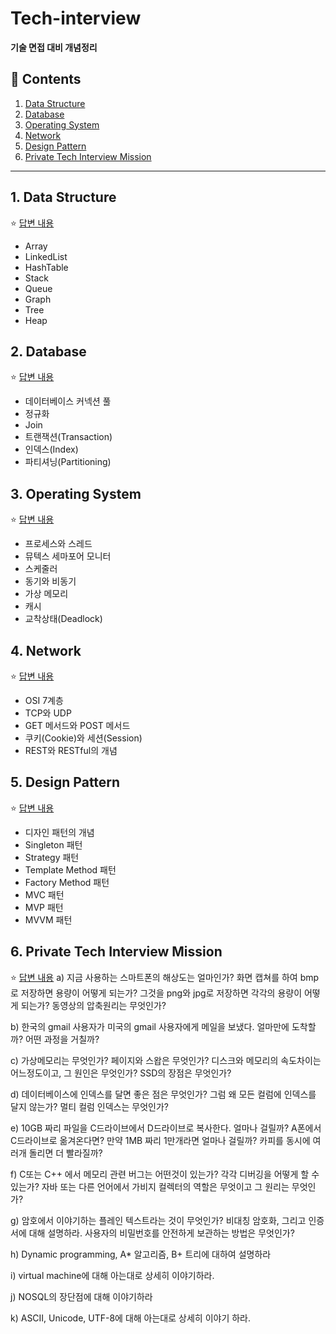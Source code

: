 # Tech-interview


**기술 면접 대비 개념정리**

## :book: Contents
1. [Data Structure](#1-data-structure)
2. [Database](#2-database)
3. [Operating System](#3-operating-system)
4. [Network](#4-network)
5. [Design Pattern](#5-design-pattern)
6. [Private Tech Interview Mission](#6-private-tech-interview-mission)

---

## 1. Data Structure
:star: [답변 내용](/contents/DataStructure.md)
* Array
* LinkedList
* HashTable
* Stack
* Queue
* Graph
* Tree
* Heap

## 2. Database
:star: [답변 내용](/contents/DataBase.md)
* 데이터베이스 커넥션 풀
* 정규화
* Join
* 트랜잭션(Transaction)
* 인덱스(Index)
* 파티셔닝(Partitioning)

## 3. Operating System
:star: [답변 내용](/contents/OperatingSystem.md)
* 프로세스와 스레드
* 뮤텍스 세마포어 모니터
* 스케줄러
* 동기와 비동기
* 가상 메모리
* 캐시
* 교착상태(Deadlock)

## 4. Network
:star: [답변 내용](/contents/Network.md)
* OSI 7계층
* TCP와 UDP
* GET 메서드와 POST 메서드
* 쿠키(Cookie)와 세션(Session)
* REST와 RESTful의 개념

## 5. Design Pattern
:star: [답변 내용](/contents/DesignPattern.md)
* 디자인 패턴의 개념
* Singleton 패턴
* Strategy 패턴
* Template Method 패턴
* Factory Method 패턴
* MVC 패턴
* MVP 패턴
* MVVM 패턴

## 6. Private Tech Interview Mission
:star: [답변 내용](/contents/PTIM.md)
a) 지금 사용하는 스마트폰의 해상도는 얼마인가? 화면 캡쳐를 하여 bmp로 저장하면 용량이 어떻게 되는가? 그것을 png와 jpg로 저장하면 각각의 용량이 어떻게 되는가? 동영상의 압축원리는 무엇인가?  
  
b) 한국의 gmail 사용자가 미국의 gmail 사용자에게 메일을 보냈다. 얼마만에 도착할까? 어떤 과정을 거칠까?  
  
c) 가상메모리는 무엇인가? 페이지와 스왑은 무엇인가? 디스크와 메모리의 속도차이는 어느정도이고, 그 원인은 무엇인가? SSD의 장점은 무엇인가?  
  
d) 데이터베이스에 인덱스를 달면 좋은 점은 무엇인가? 그럼 왜 모든 컬럼에 인덱스를 달지 않는가? 멀티 컬럼 인덱스는 무엇인가?  
  
e) 10GB 짜리 파일을 C드라이브에서 D드라이브로 복사한다. 얼마나 걸릴까? A폰에서 C드라이브로 옮겨온다면? 만약 1MB 짜리 1만개라면 얼마나 걸릴까? 카피를 동시에 여러개 돌리면 더 빨라질까?  
  
f) C또는 C++ 에서 메모리 관련 버그는 어떤것이 있는가? 각각 디버깅을 어떻게 할 수 있는가? 자바 또는 다른 언어에서 가비지 컬렉터의 역할은 무엇이고 그 원리는 무엇인가?  
  
g) 암호에서 이야기하는 플레인 텍스트라는 것이 무엇인가? 비대칭 암호화, 그리고 인증서에 대해 설명하라. 사용자의 비밀번호를 안전하게 보관하는 방법은 무엇인가?  
  
h) Dynamic programming, A* 알고리즘, B+ 트리에 대하여 설명하라    
  
i) virtual machine에 대해 아는대로 상세히 이야기하라.  
  
j) NOSQL의 장단점에 대해 이야기하라  
  
k) ASCII, Unicode, UTF-8에 대해 아는대로 상세히 이야기 하라.  
  

